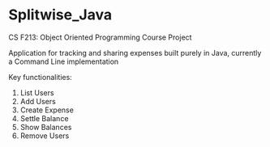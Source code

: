 # Splitwise_Java

CS F213: Object Oriented Programming
Course Project

Application for tracking and sharing expenses built purely in Java, currently a Command Line implementation

Key functionalities:
1. List Users
2. Add Users
3. Create Expense
4. Settle Balance
5. Show Balances
6. Remove Users
